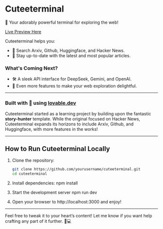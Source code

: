 # Cuteeterminal  
🚀 Your adorably powerful terminal for exploring the web!  

[Live Preview Here](https://preview--cuteeterminal-001.lovable.app/)  

Cuteeterminal helps you:  
- 🌟 Search Arxiv, Github, Huggingface, and Hacker News.  
- 📖 Stay up-to-date with the latest and most popular articles.  

### What's Coming Next?  
- 🛠️ A sleek API interface for DeepSeek, Gemini, and OpenAI.  
- 🌈 Even more features to make your web exploration delightful.  

---

### Built with 💖 using [lovable.dev](https://lovable.dev)  

Cuteeterminal started as a learning project by building upon the fantastic **story-hunter** template. While the original focused on Hacker News, Cuteeterminal expands its horizons to include Arxiv, Github, and Huggingface, with more features in the works!  

---

## How to Run Cuteeterminal Locally  
1. Clone the repository:  
   ```sh
   git clone https://github.com/yourusername/cuteeterminal.git
   cd cuteeterminal

2. Install dependencies:
    npm install

3. Start the development server
    npm run dev

4. Open your browser to http://localhost:3000 and enjoy!


---

Feel free to tweak it to your heart’s content! Let me know if you want help crafting any part of it further. 🌟💻




